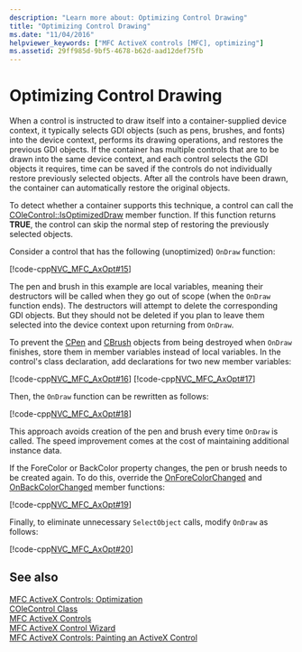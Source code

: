 ```yaml
---
description: "Learn more about: Optimizing Control Drawing"
title: "Optimizing Control Drawing"
ms.date: "11/04/2016"
helpviewer_keywords: ["MFC ActiveX controls [MFC], optimizing"]
ms.assetid: 29ff985d-9bf5-4678-b62d-aad12def75fb
---
```

# Optimizing Control Drawing

When a control is instructed to draw itself into a container-supplied device context, it typically selects GDI objects (such as pens, brushes, and fonts) into the device context, performs its drawing operations, and restores the previous GDI objects. If the container has multiple controls that are to be drawn into the same device context, and each control selects the GDI objects it requires, time can be saved if the controls do not individually restore previously selected objects. After all the controls have been drawn, the container can automatically restore the original objects.

To detect whether a container supports this technique, a control can call the [COleControl::IsOptimizedDraw](reference/colecontrol-class.md#isoptimizeddraw) member function. If this function returns **TRUE**, the control can skip the normal step of restoring the previously selected objects.

Consider a control that has the following (unoptimized) `OnDraw` function:

[!code-cpp[NVC_MFC_AxOpt#15](codesnippet/cpp/optimizing-control-drawing_1.cpp)]

The pen and brush in this example are local variables, meaning their destructors will be called when they go out of scope (when the `OnDraw` function ends). The destructors will attempt to delete the corresponding GDI objects. But they should not be deleted if you plan to leave them selected into the device context upon returning from `OnDraw`.

To prevent the [CPen](reference/cpen-class.md) and [CBrush](reference/cbrush-class.md) objects from being destroyed when `OnDraw` finishes, store them in member variables instead of local variables. In the control's class declaration, add declarations for two new member variables:

[!code-cpp[NVC_MFC_AxOpt#16](codesnippet/cpp/optimizing-control-drawing_2.h)]
[!code-cpp[NVC_MFC_AxOpt#17](codesnippet/cpp/optimizing-control-drawing_3.h)]

Then, the `OnDraw` function can be rewritten as follows:

[!code-cpp[NVC_MFC_AxOpt#18](codesnippet/cpp/optimizing-control-drawing_4.cpp)]

This approach avoids creation of the pen and brush every time `OnDraw` is called. The speed improvement comes at the cost of maintaining additional instance data.

If the ForeColor or BackColor property changes, the pen or brush needs to be created again. To do this, override the [OnForeColorChanged](reference/colecontrol-class.md#onforecolorchanged) and [OnBackColorChanged](reference/colecontrol-class.md#onbackcolorchanged) member functions:

[!code-cpp[NVC_MFC_AxOpt#19](codesnippet/cpp/optimizing-control-drawing_5.cpp)]

Finally, to eliminate unnecessary `SelectObject` calls, modify `OnDraw` as follows:

[!code-cpp[NVC_MFC_AxOpt#20](codesnippet/cpp/optimizing-control-drawing_6.cpp)]

## See also

[MFC ActiveX Controls: Optimization](mfc-activex-controls-optimization.md)<br/>
[COleControl Class](reference/colecontrol-class.md)<br/>
[MFC ActiveX Controls](mfc-activex-controls.md)<br/>
[MFC ActiveX Control Wizard](reference/mfc-activex-control-wizard.md)<br/>
[MFC ActiveX Controls: Painting an ActiveX Control](mfc-activex-controls-painting-an-activex-control.md)
